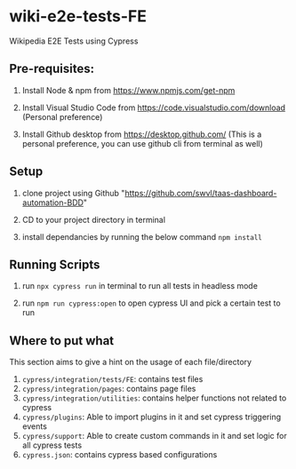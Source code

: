 # wiki-e2e-tests-FE

Wikipedia E2E Tests using Cypress

## Pre-requisites:

1. Install Node & npm from https://www.npmjs.com/get-npm

2. Install Visual Studio Code from https://code.visualstudio.com/download (Personal preference)

3. Install Github desktop from https://desktop.github.com/ (This is a personal preference, you can use github cli from terminal as well)

## Setup

1. clone project using Github "https://github.com/swvl/taas-dashboard-automation-BDD"

2. CD to your project directory in terminal

3. install dependancies by running the below command
   `npm install`

## Running Scripts

1. run `npx cypress run` in terminal to run all tests in headless mode

2. run `npm run cypress:open` to open cypress UI and pick a certain test to run

## Where to put what

This section aims to give a hint on the usage of each file/directory

1. `cypress/integration/tests/FE`: contains test files
2. `cypress/integration/pages`: contains page files
3. `cypress/integration/utilities`: contains helper functions not related to cypress
4. `cypress/plugins`: Able to import plugins in it and set cypress triggering events
5. `cypress/support`: Able to create custom commands in it and set logic for all cypress tests
6. `cypress.json`: contains cypress based configurations
